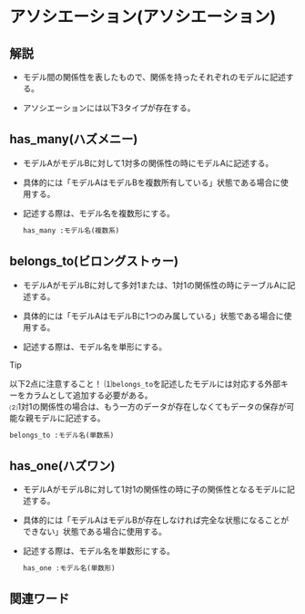 # アソシエーション(アソシエーション)  
## 解説  
* モデル間の関係性を表したもので、関係を持ったそれぞれのモデルに記述する。

* アソシエーションには以下3タイプが存在する。

## has_many(ハズメニー)  
* モデルAがモデルBに対して1対多の関係性の時にモデルAに記述する。
    
* 具体的には「モデルAはモデルBを複数所有している」状態である場合に使用する。  

* 記述する際は、モデル名を複数形にする。  
  
  ```ruby
  has_many :モデル名(複数系)
  ```
## belongs_to(ビロングストゥー)  
* モデルAがモデルBに対して多対1または、1対1の関係性の時にテーブルAに記述する。  
  
* 具体的には「モデルAはモデルBに1つのみ属している」状態である場合に使用する。  
  
* 記述する際は、モデル名を単形にする。  

>[!TIP]
>以下2点に注意すること！
>⑴`belongs_to`を記述したモデルには対応する外部キーをカラムとして追加する必要がある。  
>⑵1対1の関係性の場合は、もう一方のデータが存在しなくてもデータの保存が可能な親モデルに記述する。

  ```ruby
  belongs_to :モデル名(単数系)
  ```

## has_one(ハズワン)  
* モデルAがモデルBに対して1対1の関係性の時に子の関係性となるモデルに記述する。
    
* 具体的には「モデルAはモデルBが存在しなければ完全な状態になることができない」状態である場合に使用する。  

* 記述する際は、モデル名を単数形にする。  
    
  ```ruby
  has_one :モデル名(単数形)
  ```

## 関連ワード  
